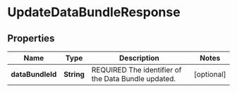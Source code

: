 
# UpdateDataBundleResponse

## Properties
Name | Type | Description | Notes
------------ | ------------- | ------------- | -------------
**dataBundleId** | **String** | REQUIRED The identifier of the Data Bundle updated. |  [optional]



